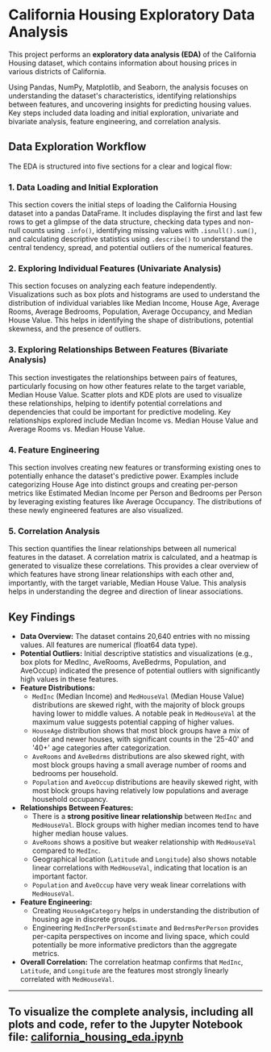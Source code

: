 # California Housing Exploratory Data Analysis

This project performs an **exploratory data analysis (EDA)** of the California Housing dataset, which contains information about housing prices in various districts of California.

Using Pandas, NumPy, Matplotlib, and Seaborn, the analysis focuses on understanding the dataset's characteristics, identifying relationships between features, and uncovering insights for predicting housing values. Key steps included data loading and initial exploration, univariate and bivariate analysis, feature engineering, and correlation analysis.


##  Data Exploration Workflow

The EDA is structured into five sections for a clear and logical flow:

### 1. Data Loading and Initial Exploration
This section covers the initial steps of loading the California Housing dataset into a pandas DataFrame. It includes displaying the first and last few rows to get a glimpse of the data structure, checking data types and non-null counts using `.info()`, identifying missing values with `.isnull().sum()`, and calculating descriptive statistics using `.describe()` to understand the central tendency, spread, and potential outliers of the numerical features.


### 2. Exploring Individual Features (Univariate Analysis)
This section focuses on analyzing each feature independently. Visualizations such as box plots and histograms are used to understand the distribution of individual variables like Median Income, House Age, Average Rooms, Average Bedrooms, Population, Average Occupancy, and Median House Value. This helps in identifying the shape of distributions, potential skewness, and the presence of outliers.


### 3. Exploring Relationships Between Features (Bivariate Analysis)
This section investigates the relationships between pairs of features, particularly focusing on how other features relate to the target variable, Median House Value. Scatter plots and KDE plots are used to visualize these relationships, helping to identify potential correlations and dependencies that could be important for predictive modeling. Key relationships explored include Median Income vs. Median House Value and Average Rooms vs. Median House Value.


### 4. Feature Engineering
This section involves creating new features or transforming existing ones to potentially enhance the dataset's predictive power. Examples include categorizing House Age into distinct groups and creating per-person metrics like Estimated Median Income per Person and Bedrooms per Person by leveraging existing features like Average Occupancy. The distributions of these newly engineered features are also visualized.


### 5. Correlation Analysis
This section quantifies the linear relationships between all numerical features in the dataset. A correlation matrix is calculated, and a heatmap is generated to visualize these correlations. This provides a clear overview of which features have strong linear relationships with each other and, importantly, with the target variable, Median House Value. This analysis helps in understanding the degree and direction of linear associations.


## Key Findings

*   **Data Overview:** The dataset contains 20,640 entries with no missing values. All features are numerical (float64 data type).
*   **Potential Outliers:** Initial descriptive statistics and visualizations (e.g., box plots for MedInc, AveRooms, AveBedrms, Population, and AveOccup) indicated the presence of potential outliers with significantly high values in these features.
*   **Feature Distributions:**
    *   `MedInc` (Median Income) and `MedHouseVal` (Median House Value) distributions are skewed right, with the majority of block groups having lower to middle values. A notable peak in `MedHouseVal` at the maximum value suggests potential capping of higher values.
    *   `HouseAge` distribution shows that most block groups have a mix of older and newer houses, with significant counts in the '25-40' and '40+' age categories after categorization.
    *   `AveRooms` and `AveBedrms` distributions are also skewed right, with most block groups having a small average number of rooms and bedrooms per household.
    *   `Population` and `AveOccup` distributions are heavily skewed right, with most block groups having relatively low populations and average household occupancy.
*   **Relationships Between Features:**
    *   There is a **strong positive linear relationship** between `MedInc` and `MedHouseVal`. Block groups with higher median incomes tend to have higher median house values.
    *   `AveRooms` shows a positive but weaker relationship with `MedHouseVal` compared to `MedInc`.
    *   Geographical location (`Latitude` and `Longitude`) also shows notable linear correlations with `MedHouseVal`, indicating that location is an important factor.
    *   `Population` and `AveOccup` have very weak linear correlations with `MedHouseVal`.
*   **Feature Engineering:**
    *   Creating `HouseAgeCategory` helps in understanding the distribution of housing age in discrete groups.
    *   Engineering `MedIncPerPersonEstimate` and `BedrmsPerPerson` provides per-capita perspectives on income and living space, which could potentially be more informative predictors than the aggregate metrics.
*   **Overall Correlation:** The correlation heatmap confirms that `MedInc`, `Latitude`, and `Longitude` are the features most strongly linearly correlated with `MedHouseVal`.

---

## To visualize the complete analysis, including all plots and code, refer to the **Jupyter Notebook** file: [california\_housing\_eda.ipynb](https://github.com/larisanti/california-housing-eda/blob/main/california_housing_eda.ipynb)
